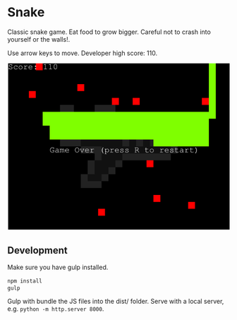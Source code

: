 # Snake
Classic snake game.  Eat food to grow bigger.  Careful not to crash into yourself
or the walls!.

Use arrow keys to move.  Developer high score: 110.

![Screenshot](screenshot.png)

## Development
Make sure you have gulp installed.
```
npm install
gulp
```
Gulp with bundle the JS files into the dist/ folder.
Serve with a local server, e.g. `python -m http.server 8000`. 
